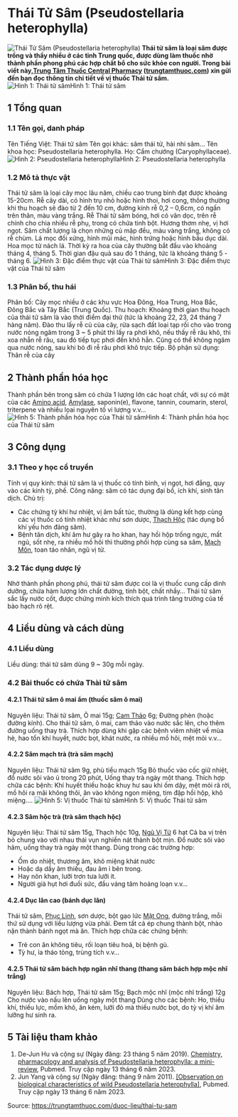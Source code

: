 # Thái Tử Sâm (Pseudostellaria heterophylla)

![Thái Tử Sâm \(Pseudostellaria heterophylla\)](https://trungtamthuoc.com/images/others/thai-tu-sam-1-0488.jpg)
**Thái tử sâm là loại sâm được trồng và thấy nhiều ở các tỉnh Trung quốc, được dùng làm thuốc nhờ thành phần phong phú các hợp chất bổ cho sức khỏe con người. Trong bài viết này,[Trung Tâm Thuốc Central Pharmacy](https://trungtamthuoc.com/ "Trung Tâm Thuốc Central Pharmacy") ([trungtamthuoc.com](https://trungtamthuoc.com/ "trungtamthuoc.com")) xin gửi đến bạn đọc thông tin chi tiết về vị thuốc Thái tử sâm.**
![Hình 1: Thái tử sâm ](https://trungtamthuoc.com/images/item/thai-tu-sam-2.jpg)Hình 1: Thái tử sâm 
##  1 Tổng quan
### 1.1 Tên gọi, danh pháp
Tên Tiếng Việt: Thái tử sâm
Tên gọi khác: sâm thái tử, hài nhi sâm…
Tên khoa học: Pseudostellaria heterophylla.
Họ: Cẩm chướng (Caryophyllaceae).
![Hình 2: Pseudostellaria heterophylla](https://trungtamthuoc.com/images/item/thai-tu-sam-3.jpg)Hình 2: Pseudostellaria heterophylla
### 1.2 Mô tả thực vật
Thái tử sâm là loại cây mọc lâu năm, chiều cao trung bình đạt được khoảng 15-20cm.
Rễ cây dài, có hình trụ nhỏ hoặc hình thoi, hơi cong, thông thường khi thu hoạch sẽ đào từ 2 đến 10 cm, đường kính rễ 0,2 – 0,6cm, có ngấn trên thân, màu vàng trắng.
Rễ Thái tử sâm bóng, hơi có vân dọc, trên rễ chính cho chia nhiều rễ phụ, trong có chứa tinh bột. Hương thơm nhẹ, vị hơi ngọt. Sâm chất lượng là chọn những củ mập đều, màu vàng trắng, không có rễ chùm.
Lá mọc đối xứng, hình mũi mác, hình trứng hoặc hình bầu dục dài. Hoa mọc từ nách lá.
Thời kỳ ra hoa của cây thường bắt đầu vào khoảng tháng 4, tháng 5. Thời gian đậu quả sau đó 1 tháng, tức là khoảng tháng 5 -tháng 6.
![Hình 3: Đặc điểm thực vật của Thái tử sâm](https://trungtamthuoc.com/images/item/thai-tu-sam-4.jpg)Hình 3: Đặc điểm thực vật của Thái tử sâm
### 1.3 Phân bố, thu hái
Phân bố: Cây mọc nhiều ở các khu vực Hoa Đông, Hoa Trung, Hoa Bắc, Đông Bắc và Tây Bắc (Trung Quốc).
Thu hoạch: Khoảng thời gian thu hoạch của thái tử sâm là vào thời điểm đại thử (tức là khoảng 22, 23, 24 tháng 7 hàng năm). Đào thu lấy rễ củ của cây, rửa sạch đất loại tạp rồi cho vào trong nước nóng ngâm trong 3 ~ 5 phút thì lấy ra phơi khô, nếu thấy rễ râu khô, thì xoa nhẵn rễ râu, sau đó tiếp tục phơi đến khô hẳn. Cũng có thể không ngâm qua nước nóng, sau khi bỏ đi rễ râu phơi khô trực tiếp.
Bộ phận sử dụng: Thân rễ của cây
##  2 Thành phần hóa học
Thành phần bên trong sâm có chứa 1 lượng lớn các hoạt chất, với sự có mặt của các [Amino acid](https://trungtamthuoc.com/hoat-chat/amino-acid "Amino acid"), [Amylase](https://trungtamthuoc.com/hoat-chat/amylase "Amylase"), saponin(e), flavone, tannin, coumarin, sterol, triterpene và nhiều lọai nguyên tố vi lượng v.v…
![Hình 5: Thành phần hóa học của Thái tử sâm](https://trungtamthuoc.com/images/item/thai-tu-sam-5.jpg)Hình 4: Thành phần hóa học của Thái tử sâm
##  3 Công dụng
### 3.1 Theo y học cổ truyền
Tính vị quy kinh: thái tử sâm là vị thuốc có tính bình, vị ngọt, hơi đắng, quy vào các kinh tỳ, phế.
Công năng: sâm có tác dụng đại bổ, ích khí, sinh tân dịch.
Chủ trị:
  * Các chứng tỳ khí hư nhiệt, vị âm bất túc, thường là dùng kết hợp cùng các vị thuốc có tính nhiệt khác như sơn dược, [Thạch Hộc](https://trungtamthuoc.com/hoat-chat/thach-hoc "Thạch Hộc") (tác dụng bổ khí yếu hơn đảng sâm).
  * Bệnh tân dịch, khí âm hư gây ra ho khan, hay hồi hộp trống ngực, mất ngủ, sốt nhẹ, ra nhiều mồ hôi thì thường phối hợp cùng sa sâm, [Mạch Môn](https://trungtamthuoc.com/duoc-lieu/mach-mon "Mạch Môn"), toan táo nhân, ngũ vị tử.


### 3.2 Tác dụng dược lý
Nhờ thành phần phong phú, thái tử sâm được coi là vị thuốc cung cấp dinh dưỡng, chứa hàm lượng lớn chất đường, tinh bột, chất nhầy…
Thái tử sâm sắc lấy nước cốt, được chứng minh kích thích quá trình tăng trưởng của tế bào hạch rõ rệt.
##  4 Liều dùng và cách dùng
### 4.1 Liều dùng
Liều dùng: thái tử sâm dùng 9 ~ 30g mỗi ngày.
### 4.2 Bài thuốc có chứa Thài tử sâm
#### 4.2.1 Thái tử sâm ô mai ẩm (thuốc sâm ô mai)
Nguyên liệu: Thái tử sâm, Ô mai 15g; [Cam Thảo](https://trungtamthuoc.com/duoc-lieu/cam-thao-32 "Cam Thảo") 6g; Đường phèn (hoặc đường kính).
Cho thái tử sâm, ô mai, cam thảo vào nước sắc lên, cho thêm đường uống thay trà.
Thích hợp dùng khi gặp các bệnh viêm nhiệt về mùa hè, hao tổn khí huyết, nước bọt, khát nước, ra nhiều mồ hôi, mệt mỏi v.v…
#### 4.2.2 Sâm mạch trà (trà sâm mạch)
Nguyên liệu: Thái tử sâm 9g, phù tiểu mạch 15g
Bỏ thuốc vào cốc giữ nhiệt, đổ nước sôi vào ủ trong 20 phút, Uống thay trà ngày một thang.
Thích hợp chữa các bệnh: Khí huyết thiếu hoặc khuy hư sau khi ốm dậy, mệt mỏi rã rời, mồ hôi ra mãi không thôi, ăn vào không ngon miệng, tim đập hồi hộp, khô miệng….
![Hình 5: Vị thuốc Thái tử sâm](https://trungtamthuoc.com/images/item/thai-tu-sam-6.jpg)Hình 5: Vị thuốc Thái tử sâm
#### 4.2.3 Sâm hộc trà (trà sâm thạch hộc)
Nguyên liệu: Thái tử sâm 15g, Thạch hộc 10g, [Ngũ Vị Tử](https://trungtamthuoc.com/hoat-chat/ngu-vi-tu "Ngũ Vị Tử") 6 hạt
Cả ba vị trên bỏ chung vào với nhau thái vụn nghiền nát thành bột mịn. Đổ nước sôi vào hãm, uống thay trà ngày một thang.
Dùng trong các trường hợp:
  * Ốm do nhiệt, thươmg âm, khô miệng khát nước
  * Hoặc dạ dầy âm thiếu, đau âm ỉ bên trong.
  * Hay nôn khan, lưỡi trơn tưa lưỡi ít.
  * Người già hụt hơi đuối sức, đầu váng tâm hoảng loạn v.v…


#### 4.2.4 Dục lân cao (bánh dục lân)
Thái tử sâm, [Phục Linh](https://trungtamthuoc.com/hoat-chat/phuc-linh "Phục Linh"), sơn dược, bột gạo lức [Mật Ong](https://trungtamthuoc.com/hoat-chat/mat-ong "Mật Ong"), đường trắng, mỗi thứ sử dụng với liều lượng vừa phải.
Đem tất cả ép chung thành bột, nhào nặn thành bánh ngọt mà ăn.
Thích hợp chữa các chứng bệnh:
  * Trẻ con ăn không tiêu, rối loạn tiêu hoá, bị bệnh gù.
  * Tỳ hư, ỉa tháo tỏng, trùng tích v.v…


#### 4.2.5 Thái tử sâm bách hợp ngân nhĩ thang (thang sâm bách hợp mộc nhĩ trắng)
Nguyên liệu: Bách hợp, Thái tử sâm 15g; Bạch mộc nhĩ (mộc nhĩ trắng) 12g
Cho nước vào nấu lên uống ngày một thang
Dùng cho các bệnh: Ho, thiếu khí, thiếu lực, mồm khô, ăn kém, lưỡi đỏ mà thiếu nước bọt, do tỳ vị khí âm lưỡng hư sinh ra.
##  5 Tài liệu tham khảo
1. De-Jun Hu và cộng sự (Ngày đăng: 23 tháng 5 năm 2019). [Chemistry, pharmacology and analysis of Pseudostellaria heterophylla: a mini-review](https://pubmed.ncbi.nlm.nih.gov/31139247/), Pubmed. Truy cập ngày 13 tháng 6 năm 2023.
2. Jun Yang và cộng sự (Ngày đăng: tháng 9 năm 2011). [[Observation on biological characteristics of wild Pseudostellaria heterophylla]](https://pubmed.ncbi.nlm.nih.gov/22259994/), Pubmed. Truy cập ngày 13 tháng 6 năm 2023.


Source: https://trungtamthuoc.com/duoc-lieu/thai-tu-sam
